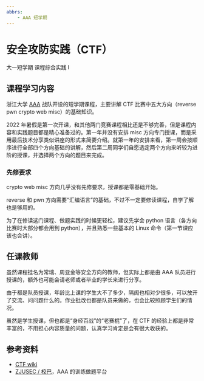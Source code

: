 ```yaml
---
abbrs:
    - AAA 短学期
---
```


# 安全攻防实践（CTF）
<div class="badges">
<span class="badge cs-badge">大一短学期</span>
<span class="badge cs-badge">课程综合实践 Ⅰ</span>
</div>

## 课程学习内容
浙江大学 [AAA](https://zjusec.com/) 战队开设的短学期课程，主要讲解 CTF 比赛中五大方向（reverse pwn crypto web misc）的基础知识。

2022 年暑假是第一次开课，和其他两门竞赛课程相比还是不够完善，但是课程内容和实践题目都是精心准备过的。第一年并没有安排 misc 方向专门授课，而是采用最后技术分享类似讲座的形式来简要介绍。就第一年的安排来看，第一周会按顺序进行全部四个方向基础的讲解，然后第二周同学们自愿选定两个方向来听较为进阶的授课，并选择两个方向的题目来完成。

### 先修要求
crypto web misc 方向几乎没有先修要求，授课都是零基础开始。

reverse 和 pwn 方向需要“汇编语言”的基础，不过不一定要修读课程，自学了解也是够用的。

为了在修读这门课程、做题实践的时候更轻松，建议先学会 python 语言（各方向比赛时大部分都会用到 python），并且熟悉一些基本的 Linux 命令（第一节课应该也会讲）。

## 任课教师
虽然课程挂名为常瑞、周亚金等安全方向的教师，但实际上都是由 AAA 队员进行授课的，额外也可能会请老师或者毕业的学长来进行分享。

由于都是队员授课，年龄比上课的学生大不了多少，隔阂也相对少很多，可以放开了交流、问问题什么的。作业批改也都是队员来做的，也会比较照顾学生们的情况。

虽然是学生授课，但也都是“身经百战”的“老赛棍”了，在 CTF 的经验上都是非常丰富的，不用担心内容质量的问题，认真学习肯定是会有很大收获的。

## 参考资料

- [CTF wiki](https://ctf-wiki.org/)
- [ZJUSEC / 校巴](https://zjusec.com/)，AAA 的训练做题平台